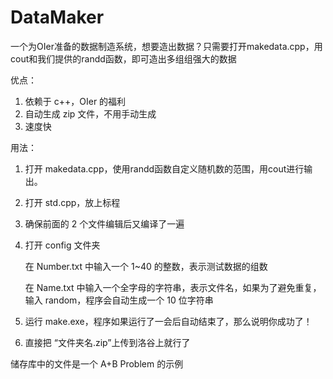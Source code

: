 # DataMaker
一个为OIer准备的数据制造系统，想要造出数据？只需要打开makedata.cpp，用cout和我们提供的randd函数，即可造出多组组强大的数据

优点：

1. 依赖于 c++，OIer 的福利
2. 自动生成 zip 文件，不用手动生成
3. 速度快

用法：
1. 打开 makedata.cpp，使用randd函数自定义随机数的范围，用cout进行输出。

2. 打开 std.cpp，放上标程

3. 确保前面的 2 个文件编辑后又编译了一遍

4. 打开 config 文件夹

   在 Number.txt 中输入一个 1~40 的整数，表示测试数据的组数

   在 Name.txt 中输入一个全字母的字符串，表示文件名，如果为了避免重复，输入 random，程序会自动生成一个 10 位字符串

5. 运行 make.exe，程序如果运行了一会后自动结束了，那么说明你成功了！

6. 直接把 “文件夹名.zip”上传到洛谷上就行了

储存库中的文件是一个 A+B Problem 的示例

